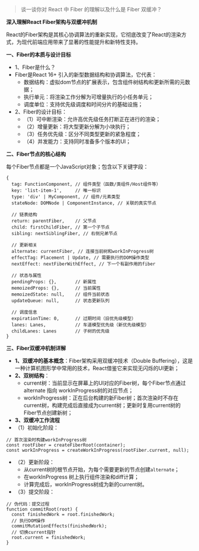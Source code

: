 > 谈一谈你对 React 中 Fiber 的理解以及什么是 Fiber 双缓冲？

**深入理解React Fiber架构与双缓冲机制**

React的Fiber架构是其核心协调算法的重新实现，它彻底改变了React的渲染方式，为现代前端应用带来了显著的性能提升和新特性支持。

**一、Fiber的本质与设计目标**
- 1、Fiber是什么？
- Fiber是React 16+ 引入的新型数据结构和协调算法，它代表：
   - 数据结构：虚拟dom节点的扩展表示，包含组件树结构和更新所需的元数据；
   - 执行单元：将渲染工作分解为可增量执行的小任务单元；
   - 调度单位：支持优先级调度和时间分片的基础设施；
- 2、Fiber的设计目标：
   - （1）可中断渲染：允许高优先级任务打断正在进行的渲染；
   - （2）增量更新：将大型更新分解为小块执行；
   - （3）任务优先级：区分不同类型更新的紧急程度；
   - （4）并发能力：支持同时准备多个版本的UI；
 
**二、Fiber节点的核心结构**

每个Fiber节点都是一个JavaScript对象；包含以下关键字段：
```
{
  tag: FunctionComponent, // 组件类型（函数/类组件/Host组件等）
  key: 'list-item-1',     // 唯一标识
  type: 'div' | MyComponent, // 组件/元素类型
  stateNode: DOMNode | ComponentInstance, // 关联的真实节点
  
  // 链表结构
  return: parentFiber,    // 父节点
  child: firstChildFiber, // 第一个子节点
  sibling: nextSiblingFiber, // 右侧兄弟节点
  
  // 更新相关
  alternate: currentFiber, // 连接当前树和workInProgress树
  effectTag: Placement | Update, // 需要执行的DOM操作类型
  nextEffect: nextFiberWithEffect, // 下一个有副作用的fiber
  
  // 状态与属性
  pendingProps: {},       // 新属性
  memoizedProps: {},      // 当前属性
  memoizedState: null,    // 组件当前状态
  updateQueue: null,      // 状态更新队列
  
  // 调度信息
  expirationTime: 0,      // 过期时间（旧优先级模型）
  lanes: Lanes,           // 车道模型优先级（新优先级模型）
  childLanes: Lanes       // 子树的优先级
}
```

**三、Fiber双缓冲机制详解**

- **1、双缓冲的基本概念**：Fiber架构采用双缓冲技术（Double Buffering），这是一种计算机图形学中常用的技术，React借鉴它来实现无闪烁的UI更新；
- **2、双树结构**：
   - current树：当前显示在屏幕上的UI对应的Fiber树，每个Fiber节点通过alternate 指向 workInProgress树的对应节点；
   - workInProgress树：正在后台构建的新Fiber树；首次渲染时不存在current树，构建完成后直接成为current树；更新时复用current树的Fiber节点创建新树；
- **3、双缓冲工作流程**
- （1）初始化阶段：
```
// 首次渲染时构建workInProgress树
const rootFiber = createFiberRoot(container);
const workInProgress = createWorkInProgress(rootFiber.current, null);
```
- （2）更新阶段：
   - 从current树的根节点开始，为每个需要更新的节点创建`alternate`；
   - 在workInProgress 树上执行组件渲染和diff计算；
   - 计算完成后，workInProgress树成为新的current树。
- （3）提交阶段：
```
// 伪代码：提交过程
function commitRoot(root) {
  const finishedWork = root.finishedWork;
  // 执行DOM操作
  commitMutationEffects(finishedWork);
  // 切换current指针
  root.current = finishedWork;
}
```


